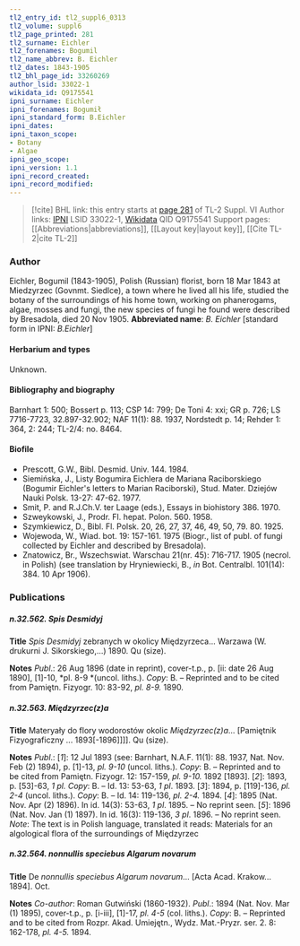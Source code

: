 ```yaml
---
tl2_entry_id: tl2_suppl6_0313
tl2_volume: suppl6
tl2_page_printed: 281
tl2_surname: Eichler
tl2_forenames: Bogumil
tl2_name_abbrev: B. Eichler
tl2_dates: 1843-1905
tl2_bhl_page_id: 33260269
author_lsid: 33022-1
wikidata_id: Q9175541
ipni_surname: Eichler
ipni_forenames: Bogumił
ipni_standard_form: B.Eichler
ipni_dates: 
ipni_taxon_scope: 
- Botany
- Algae
ipni_geo_scope: 
ipni_version: 1.1
ipni_record_created: 
ipni_record_modified:
---
```


> [!cite] BHL link: this entry starts at [page 281](https://www.biodiversitylibrary.org/page/33260269) of TL-2 Suppl. VI
> Author links: [IPNI](https://www.ipni.org/a/33022-1) LSID 33022-1, [Wikidata](https://www.wikidata.org/wiki/Q9175541) QID Q9175541
> Support pages: [[Abbreviations|abbreviations]], [[Layout key|layout key]], [[Cite TL-2|cite TL-2]]

### Author

Eichler, Bogumil (1843-1905), Polish (Russian) florist, born 18 Mar 1843 at Miedzyrzec (Govnmt. Siedlce), a town where he lived all his life, studied the botany of the surroundings of his home town, working on phanerogams, algae, mosses and fungi, the new species of fungi he found were described by Bresadola, died 20 Nov 1905. 
**Abbreviated name**: *B. Eichler* \[standard form in IPNI: *B.Eichler*\]

#### Herbarium and types

Unknown.

#### Bibliography and biography

Barnhart 1: 500; Bossert p. 113; CSP 14: 799; De Toni 4: xxi; GR p. 726; LS 7716-7723, 32.897-32.902; NAF 11(1): 88. 1937, Nordstedt p. 14; Rehder 1: 364, 2: 244; TL-2/4: no. 8464.

#### Biofile

- Prescott, G.W., Bibl. Desmid. Univ. 144. 1984.
- Siemińska, J., Listy Bogumira Eichlera de Mariana Raciborskiego (Bogumir Eichler's letters to Marian Raciborski), Stud. Mater. Dziejów Nauki Polsk. 13-27: 47-62. 1977.
- Smit, P. and R.J.Ch.V. ter Laage (eds.), Essays in biohistory 386. 1970.
- Szweykowski, J., Prodr. Fl. hepat. Polon. 560. 1958.
- Szymkiewicz, D., Bibl. Fl. Polsk. 20, 26, 27, 37, 46, 49, 50, 79. 80. 1925.
- Wojewoda, W., Wiad. bot. 19: 157-161. 1975 (Biogr., list of publ. of fungi collected by Eichler and described by Bresadola).
- Znatowicz, Br., Wszechswiat. Warschau 21(nr. 45): 716-717. 1905 (necrol. in Polish) (see translation by Hryniewiecki, B., *in* Bot. Centralbl. 101(14): 384. 10 Apr 1906).

### Publications

##### n.32.562. Spis Desmidyj

**Title**
*Spis Desmidyj* zebranych w okolicy Międzyrzeca... Warzawa (W. drukurni J. Sikorskiego,...) 1890. Qu (size).

**Notes**
*Publ*.: 26 Aug 1896 (date in reprint), cover-t.p., p. \[ii: date 26 Aug 1890\], \[1\]-10, *pl. 8-9 *(uncol. liths.). *Copy*: B. – Reprinted and to be cited from Pamiętn. Fizyogr. 10: 83-92, *pl. 8-9.* 1890.

##### n.32.563. Międzyrzec(z)a

**Title**
Materyały do flory wodorostów okolic *Międzyrzec(z)a*... \[Pamiętnik Fizyograficzny ... 1893\[-1896\]\]\]\]. Qu (size).

**Notes**
*Publ*.: \[*1*\]: 12 Jul 1893 (see: Barnhart, N.A.F. 11(1): 88. 1937, Nat. Nov. Feb (2) 1894), p. \[1\]-13, *pl. 9-10* (uncol. liths.). *Copy*: B. – Reprinted and to be cited from Pamiętn. Fizyogr. 12: 157-159, *pl. 9-10.* 1892 \[1893\].
\[*2*\]: 1893, p. \[53\]-63, *1 pl. Copy*: B. – Id. 13: 53-63, *1 pl*. 1893.
\[*3*\]: 1894, p. \[119\]-136, *pl. 2-4* (uncol. liths.). *Copy*: B. – Id. 14: 119-136, *pl. 2-4.* 1894.
\[*4*\]: 1895 (Nat. Nov. Apr (2) 1896). In id. 14(3): 53-63, *1 pl*. 1895. – No reprint seen.
\[*5*\]: 1896 (Nat. Nov. Jan (1) 1897). In id. 16(3): 119-136, *3 pl*. 1896. – No reprint seen.
*Note*: The text is in Polish language, translated it reads: Materials for an algological flora of the surroundings of Międzyrzec

##### n.32.564. nonnullis speciebus Algarum novarum

**Title**
De *nonnullis speciebus Algarum novarum*... \[Acta Acad. Krakow... 1894\]. Oct.

**Notes**
*Co-author*: Roman Gutwiński (1860-1932).
*Publ*.: 1894 (Nat. Nov. Mar (1) 1895), cover-t.p., p. \[i-iii\], \[1\]-17, *pl. 4-5* (col. liths.). *Copy*: B. – Reprinted and to be cited from Rozpr. Akad. Umiejętn., Wydz. Mat.-Pryzr. ser. 2. 8: 162-178, *pl. 4-5.* 1894.


